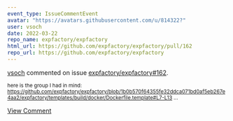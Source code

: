 ```yaml
---
event_type: IssueCommentEvent
avatar: "https://avatars.githubusercontent.com/u/814322?"
user: vsoch
date: 2022-03-22
repo_name: expfactory/expfactory
html_url: https://github.com/expfactory/expfactory/pull/162
repo_url: https://github.com/expfactory/expfactory
---
```


<a href='https://github.com/vsoch' target='_blank'>vsoch</a> commented on issue <a href='https://github.com/expfactory/expfactory/pull/162' target='_blank'>expfactory/expfactory#162</a>.

<small>here is the group I had in mind: https://github.com/expfactory/expfactory/blob/1b0b570f64355fe32ddca071bd0af5eb267e4aa2/expfactory/templates/build/docker/Dockerfile.template#L7-L13...</small>

<a href='https://github.com/expfactory/expfactory/pull/162' target='_blank'>View Comment</a>